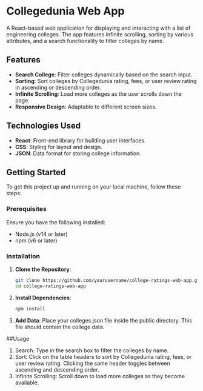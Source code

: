 # Collegedunia Web App

A React-based web application for displaying and interacting with a list of engineering colleges. The app features infinite scrolling, sorting by various attributes, and a search functionality to filter colleges by name.

## Features

- **Search College**: Filter colleges dynamically based on the search input.
- **Sorting**: Sort colleges by Collegedunia rating, fees, or user review rating in ascending or descending order.
- **Infinite Scrolling**: Load more colleges as the user scrolls down the page.
- **Responsive Design**: Adaptable to different screen sizes.

## Technologies Used

- **React**: Front-end library for building user interfaces.
- **CSS**: Styling for layout and design.
- **JSON**: Data format for storing college information.

## Getting Started

To get this project up and running on your local machine, follow these steps:

### Prerequisites

Ensure you have the following installed:
- Node.js (v14 or later)
- npm (v6 or later)

### Installation

1. **Clone the Repository**:

   ```bash
   git clone https://github.com/yourusername/college-ratings-web-app.git
   cd college-ratings-web-app

2. **Install Dependencies**:
   ```bash
   npm install

3. **Add Data**:
Place your colleges.json file inside the public directory. This file should contain the college data.

##Usage
1. Search: Type in the search box to filter the colleges by name.
2. Sort: Click on the table headers to sort by Collegedunia rating, fees, or user review rating. Clicking the same header toggles between ascending and descending order.
3. Infinite Scrolling: Scroll down to load more colleges as they become available.




